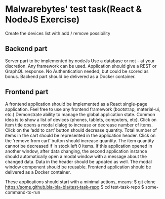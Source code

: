 # Malwarebytes' test task(React & NodeJS Exercise)

Create the devices list with add / remove possibility

## Backend part
Server part to be implemented by nodeJs
Use a database or not - at your discretion.
Any framework can be used.
Application should give a REST or GraphQL response.
No Authentication needed, but could be scored as bonus.
Backend part should be delivered as a Docker container.

## Frontend part
A frontend application should be implemented as a React single-page application.
Feel free to use any frontend framework (bootstrap, material-ui, etc.)
Demonstrate ability to manage the global application state.
Common idea is to show a list of devices (phones, tablets, computers, etc).
Click on item title opens a modal dialog to increase or decrease number of items.
Click on the ‘add to cart’ button should decrease quantity. Total number of items in the cart
should be represented in the application header.
Click on the ‘remove from cart’ button should increase quantity.
The item quantity cannot be decreased if in stock left 0 items.
If this application opened in another window, after data changing, the second application
instance should automatically open a modal window with a message about the changed
data.
Data in the header should be updated as well.
The modal window component should be reusable.
Frontend application should be delivered as a Docker container.

These applications should start with a minimal actions, means:
$ git clone https://some.github.bla-bla-bla/test-task-repo
$ cd test-task-repo
$ some-command-to-run
